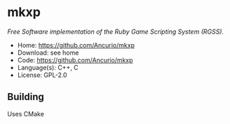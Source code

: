 # mkxp

_Free Software implementation of the Ruby Game Scripting System (RGSS)._

- Home: https://github.com/Ancurio/mkxp
- Download: see home
- Code: https://github.com/Ancurio/mkxp
- Language(s): C++, C
- License: GPL-2.0

## Building

Uses CMake

